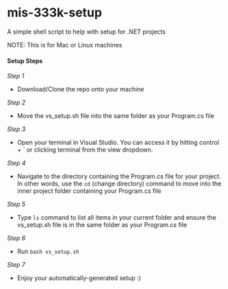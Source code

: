 # mis-333k-setup
A simple shell script to help with setup for .NET projects

NOTE: This is for Mac or Linux machines

#### Setup Steps

*Step 1*
- Download/Clone the repo onto your machine

*Step 2*
- Move the vs_setup.sh file into the same folder as your Program.cs file

*Step 3*
- Open your terminal in Visual Studio. You can access it by hitting control + ` or clicking terminal from the view dropdown.

*Step 4*
- Navigate to the directory containing the Program.cs file for your project. In other words, use the ```cd``` (change directory) command to move into the inner project folder containing your Program.cs file

*Step 5*
- Type ```ls``` command to list all items in your current folder and ensure the vs_setup.sh file is in the same folder as your Program.cs file

*Step 6*
- Run ```bash vs_setup.sh```

*Step 7*
- Enjoy your automatically-generated setup :)
